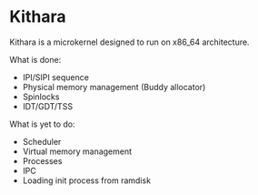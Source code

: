 # Kithara
Kithara is a microkernel designed to run on x86_64 architecture.

What is done:
* IPI/SIPI sequence
* Physical memory management (Buddy allocator)
* Spinlocks
* IDT/GDT/TSS

What is yet to do:
* Scheduler
* Virtual memory management
* Processes
* IPC
* Loading init process from ramdisk
